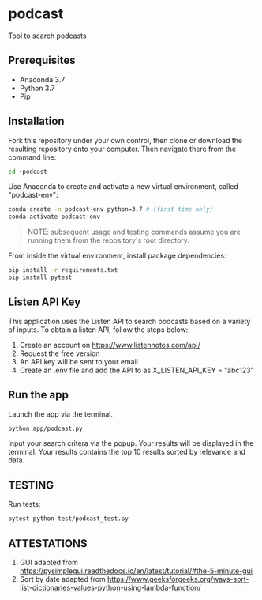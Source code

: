 # podcast
Tool to search podcasts


## Prerequisites

+ Anaconda 3.7
+ Python 3.7
+ Pip

## Installation

Fork this repository under your own control, then clone or download the resulting repository onto your computer. Then navigate there from the command line:

```sh
cd ~podcast
```

Use Anaconda to create and activate a new virtual environment, called "podcast-env":

```sh
conda create -n podcast-env python=3.7 # (first time only)
conda activate podcast-env
```

> NOTE: subsequent usage and testing commands assume you are running them from the repository's root directory.

From inside the virtual environment, install package dependencies:

```sh
pip install -r requirements.txt
pip install pytest
```

## Listen API Key

This application uses the Listen API to search podcasts based on a variety of inputs. To obtain a listen API, follow the steps below:

1. Create an account on https://www.listennotes.com/api/
2. Request the free version
3. An API key will be sent to your email
4. Create an .env file and add the API to as X_LISTEN_API_KEY = "abc123"

## Run the app

Launch the app via the terminal.

```sh
python app/podcast.py
```

Input your search critera via the popup. Your results will be displayed in the terminal. Your results contains the top 10 results sorted by relevance and data.

## TESTING
Run tests:

```sh
pytest python test/podcast_test.py
```

## ATTESTATIONS
1. GUI adapted from https://pysimplegui.readthedocs.io/en/latest/tutorial/#the-5-minute-gui
2. Sort by date adapted from https://www.geeksforgeeks.org/ways-sort-list-dictionaries-values-python-using-lambda-function/
